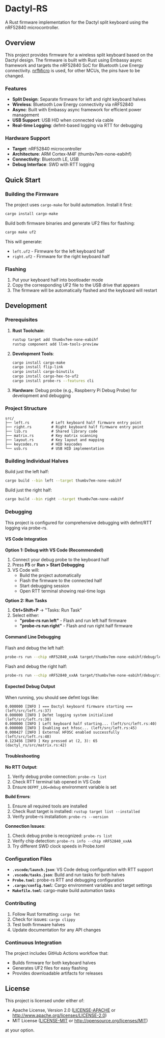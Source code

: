 # Dactyl-RS

A Rust firmware implementation for the Dactyl split keyboard using the nRF52840 microcontroller.

## Overview

This project provides firmware for a wireless split keyboard based on the Dactyl design. The firmware is built with Rust using Embassy async framework and targets the nRF52840 SoC for Bluetooth Low Energy connectivity.
[nrfMicro](https://github.com/joric/nrfmicro/wiki/Pinout) is used, for other MCUs, the pins have to be changed.

### Features

- **Split Design**: Separate firmware for left and right keyboard halves
- **Wireless**: Bluetooth Low Energy connectivity via nRF52840
- **Async**: Built with Embassy async framework for efficient power management
- **USB Support**: USB HID when connected via cable
- **Real-time Logging**: defmt-based logging via RTT for debugging

### Hardware Support

- **Target**: nRF52840 microcontroller
- **Architecture**: ARM Cortex-M4F (thumbv7em-none-eabihf)
- **Connectivity**: Bluetooth LE, USB
- **Debug Interface**: SWD with RTT logging

## Quick Start

### Building the Firmware

The project uses `cargo-make` for build automation. Install it first:

```bash
cargo install cargo-make
```

Build both firmware binaries and generate UF2 files for flashing:

```bash
cargo make uf2
```

This will generate:
- `left.uf2` - Firmware for the left keyboard half
- `right.uf2` - Firmware for the right keyboard half

### Flashing

1. Put your keyboard half into bootloader mode
2. Copy the corresponding UF2 file to the USB drive that appears
3. The firmware will be automatically flashed and the keyboard will restart

## Development

### Prerequisites

1. **Rust Toolchain**:
   ```bash
   rustup target add thumbv7em-none-eabihf
   rustup component add llvm-tools-preview
   ```

2. **Development Tools**:
   ```bash
   cargo install cargo-make
   cargo install flip-link
   cargo install cargo-binutils
   cargo install cargo-hex-to-uf2
   cargo install probe-rs --features cli
   ```

3. **Hardware**: Debug probe (e.g., Raspberry Pi Debug Probe) for development and debugging

### Project Structure

```
src/
├── left.rs          # Left keyboard half firmware entry point
├── right.rs         # Right keyboard half firmware entry point
├── lib.rs           # Shared library code
├── matrix.rs        # Key matrix scanning
├── layout.rs        # Key layout and mapping
├── keycodes.rs      # HID keycodes
└── usb.rs           # USB HID implementation
```

### Building Individual Halves

Build just the left half:
```bash
cargo build --bin left --target thumbv7em-none-eabihf
```

Build just the right half:
```bash
cargo build --bin right --target thumbv7em-none-eabihf
```

### Debugging

This project is configured for comprehensive debugging with defmt/RTT logging via probe-rs.

#### VS Code Integration

**Option 1: Debug with VS Code (Recommended)**
1. Connect your debug probe to the keyboard half
2. Press **F5** or **Run > Start Debugging**
3. VS Code will:
   - Build the project automatically
   - Flash the firmware to the connected half
   - Start debugging session
   - Open RTT terminal showing real-time logs

**Option 2: Run Tasks**
1. **Ctrl+Shift+P** → "Tasks: Run Task"
2. Select either:
   - **"probe-rs run left"** - Flash and run left half firmware
   - **"probe-rs run right"** - Flash and run right half firmware

#### Command Line Debugging

Flash and debug the left half:
```bash
probe-rs run --chip nRF52840_xxAA target/thumbv7em-none-eabihf/debug/left
```

Flash and debug the right half:
```bash
probe-rs run --chip nRF52840_xxAA target/thumbv7em-none-eabihf/debug/right
```

#### Expected Debug Output

When running, you should see defmt logs like:
```
0.000000 [INFO ] === Dactyl keyboard firmware starting === (left/src/left.rs:37)
0.000000 [INFO ] Defmt logging system initialized (left/src/left.rs:38)
0.000000 [INFO ] Left keyboard half starting... (left/src/left.rs:40)
0.000000 [INFO ] Enabling ext hfosc... (left/src/left.rs:45)
0.000427 [INFO ] External HFOSC enabled successfully (left/src/left.rs:48)
0.123456 [INFO ] Key pressed at (2, 3): 65 (dactyl_rs/src/matrix.rs:42)
```

#### Troubleshooting

**No RTT Output**:
1. Verify debug probe connection: `probe-rs list`
2. Check RTT terminal tab opened in VS Code
3. Ensure `DEFMT_LOG=debug` environment variable is set

**Build Errors**:
1. Ensure all required tools are installed
2. Check Rust target is installed: `rustup target list --installed`
3. Verify probe-rs installation: `probe-rs --version`

**Connection Issues**:
1. Check debug probe is recognized: `probe-rs list`
2. Verify chip detection: `probe-rs info --chip nRF52840_xxAA`
3. Try different SWD clock speeds in Probe.toml

### Configuration Files

- **`.vscode/launch.json`**: VS Code debug configuration with RTT support
- **`.vscode/tasks.json`**: Build and run tasks for both halves
- **`Probe.toml`**: probe-rs RTT and debugging configuration
- **`.cargo/config.toml`**: Cargo environment variables and target settings
- **`Makefile.toml`**: cargo-make build automation tasks

### Contributing

1. Follow Rust formatting: `cargo fmt`
2. Check for issues: `cargo clippy`
3. Test both firmware halves
4. Update documentation for any API changes

### Continuous Integration

The project includes GitHub Actions workflow that:
- Builds firmware for both keyboard halves
- Generates UF2 files for easy flashing
- Provides downloadable artifacts for releases

## License

This project is licensed under either of:

- Apache License, Version 2.0 ([LICENSE-APACHE](LICENSE-APACHE) or http://www.apache.org/licenses/LICENSE-2.0)
- MIT License ([LICENSE-MIT](LICENSE-MIT) or http://opensource.org/licenses/MIT)

at your option.
